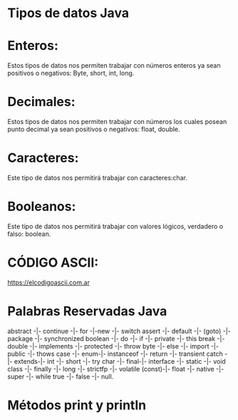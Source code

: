 # Tipos de datos Java

# Enteros:
Estos tipos de datos nos permiten trabajar con números enteros ya sean positivos o negativos: Byte, short, int, long.
# Decimales: 
Estos tipos de datos nos permiten trabajar con números los cuales posean punto decimal ya sean positivos o negativos: float, double.
# Caracteres: 
Este tipo de datos nos permitirá trabajar con caracteres:char.
# Booleanos:
Este tipo de datos nos permitirá trabajar con valores lógicos, verdadero o falso: boolean.

# CÓDIGO ASCII: 

https://elcodigoascii.com.ar 

# Palabras Reservadas Java

abstract -|- continue -|- for -|-new -|- switch
assert -|- default -|- (goto) -|-	package -|-	synchronized
boolean -|-	do -|- if -|- private -|- this
break -|- double -|- implements -|-	protected -|- throw
byte -|- else -|- import -|- public -|- thows
case -|- enum-|- instanceof	-|- return -|- transient
catch -|- extends-|- int -|- short -|- try
char -|- final-|- interface -|- static -|- void
class -|- finally -|- long -|- strictfp -|- volatile
(const)-|- float -|- native -|- super -|- while
true -|- false -|- null.

# Métodos print y println